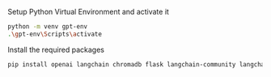 Setup Python Virtual Environment and activate it

```bash
python -m venv gpt-env
.\gpt-env\Scripts\activate
```

Install the required packages

```bash
pip install openai langchain chromadb flask langchain-community langchain-chroma langchain-openai python-dotenv langchain_ollama
```
